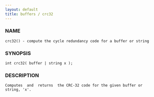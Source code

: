 ```yaml
---
layout: default
title: buffers / crc32
---
```


### NAME

    crc32() - compute the cycle redundancy code for a buffer or string

### SYNOPSIS

    int crc32( buffer | string x );

### DESCRIPTION

    Computes  and  returns  the CRC-32 code for the given buffer or string, 'x'.

